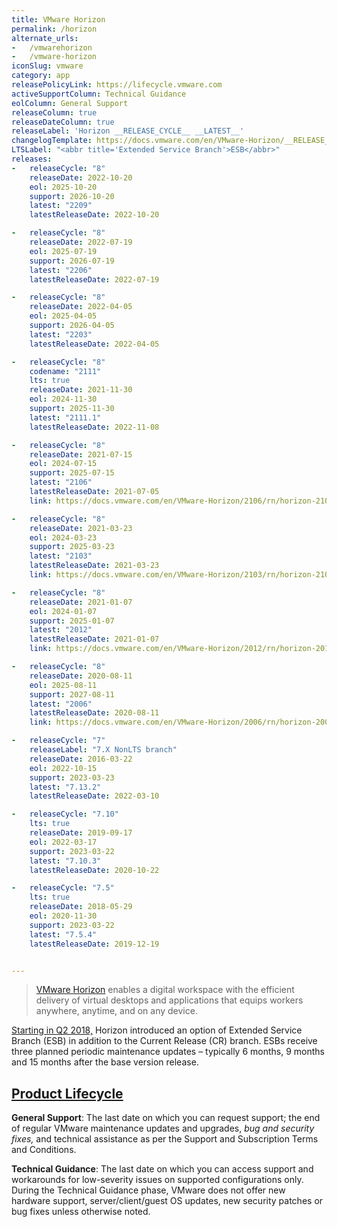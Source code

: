 ```yaml
---
title: VMware Horizon
permalink: /horizon
alternate_urls:
-   /vmwarehorizon
-   /vmware-horizon
iconSlug: vmware
category: app
releasePolicyLink: https://lifecycle.vmware.com
activeSupportColumn: Technical Guidance
eolColumn: General Support
releaseColumn: true
releaseDateColumn: true
releaseLabel: 'Horizon __RELEASE_CYCLE__ __LATEST__'
changelogTemplate: https://docs.vmware.com/en/VMware-Horizon/__RELEASE_CYCLE__-__LATEST__/rn/vmware-horizon-__RELEASE_CYCLE__-{{"__LATEST__"|replace:'.',''}}-release-notes/index.html
LTSLabel: "<abbr title='Extended Service Branch'>ESB</abbr>"
releases:
-   releaseCycle: "8"
    releaseDate: 2022-10-20
    eol: 2025-10-20
    support: 2026-10-20
    latest: "2209"
    latestReleaseDate: 2022-10-20

-   releaseCycle: "8"
    releaseDate: 2022-07-19
    eol: 2025-07-19
    support: 2026-07-19
    latest: "2206"
    latestReleaseDate: 2022-07-19

-   releaseCycle: "8"
    releaseDate: 2022-04-05
    eol: 2025-04-05
    support: 2026-04-05
    latest: "2203"
    latestReleaseDate: 2022-04-05

-   releaseCycle: "8"
    codename: "2111"
    lts: true
    releaseDate: 2021-11-30
    eol: 2024-11-30
    support: 2025-11-30
    latest: "2111.1"
    latestReleaseDate: 2022-11-08

-   releaseCycle: "8"
    releaseDate: 2021-07-15
    eol: 2024-07-15
    support: 2025-07-15
    latest: "2106"
    latestReleaseDate: 2021-07-05
    link: https://docs.vmware.com/en/VMware-Horizon/2106/rn/horizon-2106-release-notes.html

-   releaseCycle: "8"
    releaseDate: 2021-03-23
    eol: 2024-03-23
    support: 2025-03-23
    latest: "2103"
    latestReleaseDate: 2021-03-23
    link: https://docs.vmware.com/en/VMware-Horizon/2103/rn/horizon-2103-release-notes.html

-   releaseCycle: "8"
    releaseDate: 2021-01-07
    eol: 2024-01-07
    support: 2025-01-07
    latest: "2012"
    latestReleaseDate: 2021-01-07
    link: https://docs.vmware.com/en/VMware-Horizon/2012/rn/horizon-2012-release-notes.html

-   releaseCycle: "8"
    releaseDate: 2020-08-11
    eol: 2025-08-11
    support: 2027-08-11
    latest: "2006"
    latestReleaseDate: 2020-08-11
    link: https://docs.vmware.com/en/VMware-Horizon/2006/rn/horizon-2006-release-notes.html

-   releaseCycle: "7"
    releaseLabel: "7.X NonLTS branch"
    releaseDate: 2016-03-22
    eol: 2022-10-15
    support: 2023-03-23
    latest: "7.13.2"
    latestReleaseDate: 2022-03-10

-   releaseCycle: "7.10"
    lts: true
    releaseDate: 2019-09-17
    eol: 2022-03-17
    support: 2023-03-22
    latest: "7.10.3"
    latestReleaseDate: 2020-10-22

-   releaseCycle: "7.5"
    lts: true
    releaseDate: 2018-05-29
    eol: 2020-11-30
    support: 2023-03-22
    latest: "7.5.4"
    latestReleaseDate: 2019-12-19


---
```


> [VMware Horizon](https://www.vmware.com/products/horizon.html) enables a digital workspace with the efficient delivery of virtual desktops and applications that equips workers anywhere, anytime, and on any device.

[Starting in Q2 2018,](https://kb.vmware.com/s/article/52845) Horizon introduced an option of Extended Service Branch (ESB) in addition to the Current Release (CR) branch.  ESBs receive three planned periodic maintenance updates – typically 6 months, 9 months and 15 months after the base version release.

## [Product Lifecycle](https://lifecycle.vmware.com/)

**General Support**: The last date on which you can request support; the end of regular VMware maintenance updates and upgrades, _bug and security fixes,_ and technical assistance as per the Support and Subscription Terms and Conditions.

**Technical Guidance**: The last date on which you can access support and workarounds for low-severity issues on supported configurations only. During the Technical Guidance phase, VMware does not offer new hardware support, server/client/guest OS updates, new security patches or bug fixes unless otherwise noted.
